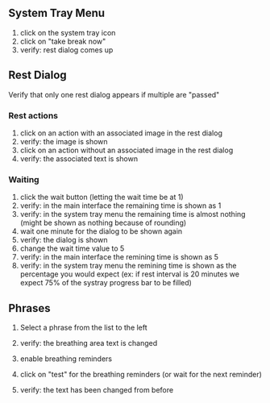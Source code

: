 

## System Tray Menu

1. click on the system tray icon
1. click on "take break now"
2. verify: rest dialog comes up

##

## Rest Dialog

Verify that only one rest dialog appears if multiple are "passed"

### Rest actions

1. click on an action with an associated image in the rest dialog
2. verify: the image is shown
3. click on an action without an associated image in the rest dialog
4. verify: the associated text is shown

### Waiting

1. click the wait button (letting the wait time be at 1)
2. verify: in the main interface the remaining time is shown as 1
3. verify: in the system tray menu the remaining time is almost nothing (might be shown as nothing because of rounding)
4. wait one minute for the dialog to be shown again
5. verify: the dialog is shown
6. change the wait time value to 5
7. verify: in the main interface the remining time is shown as 5
8. verify: in the system tray menu the remining time is shown as the percentage you would expect (ex: if rest interval is 20 minutes we expect 75% of the systray progress bar to be filled)



## Phrases

1. Select a phrase from the list to the left
2. verify: the breathing area text is changed


4. enable breathing reminders
3. click on "test" for the breathing reminders (or wait for the next reminder)
4. verify: the text has been changed from before



